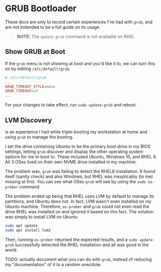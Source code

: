 # GRUB Bootloader

These docs are only to record certain experiences I've had with `grub`, and are not indended to be a full guide on its usage.

> **NOTE:** The `update-grub` command is not available on RHEL

## Show GRUB at Boot

If the `grub` menu is not showing at boot and you'd like it to, we can turn this on by editing `/etc/default/grub`.

```ini
# /etc/default/grub
...
GRUB_TIMEOUT_STYLE=menu
GRUB_TIMEOUT=10
...
```

For your changes to take effect, run `sudo update-grub` and reboot.

## LVM Discovery

 is an experience I had while triple-booting my workstation at home and using `grub` to manage the booting. 

I set the drive containing Ubuntu to be the primary boot drive in my BIOS settings, letting `grub` discover and display the other operating system options for me to boot to. These included Ubuntu, Windows 10, and RHEL 8. All 3 OSes lived on their own NVME drive installed in my machine. 

The problem was, `grub` was failing to detect the RHEL8 installation. It found itself (sanity check) and also Windows, but RHEL was inexplicably (to me) missing at first. You can see what OSes `grub` will see by using the `sudo os-prober` command. 

The problem ended up being that RHEL uses LVM by default to manage its partitions, and Ubuntu does not. In fact, LVM wasn't even installed on my Ubuntu machine. Therefore, `os-prober` and `grub` could not even read the drive RHEL was installed on and ignored it based on this fact. The solution was simply to install LVM on Ubuntu

```bash
sudo apt update
sudo apt install lvm2
```

Then, running `os-prober` returned the expected results, and a `sudo update-grub` successfully detected the RHEL installation and all was good in the world.


TODO: actually document what you can do with `grub`, instead of reducing my "documentation" of it to a random anecdote.
 
